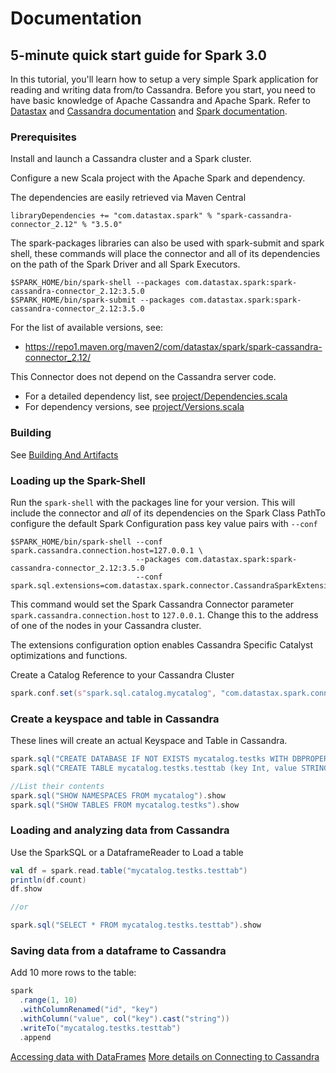 # Documentation

## 5-minute quick start guide for Spark 3.0

In this tutorial, you'll learn how to setup a very simple Spark application for reading and writing data from/to Cassandra.
Before you start, you need to have basic knowledge of Apache Cassandra and Apache Spark.
Refer to [Datastax](https://docs.datastax.com/en/) and [Cassandra documentation](https://cassandra.apache.org/doc/latest/getting_started/index.html)
and [Spark documentation](https://spark.apache.org/docs/latest/). 

### Prerequisites

Install and launch a Cassandra cluster and a Spark cluster.   

Configure a new Scala project with the Apache Spark and dependency.

The dependencies are easily retrieved via Maven Central 

    libraryDependencies += "com.datastax.spark" % "spark-cassandra-connector_2.12" % "3.5.0"
 
The spark-packages libraries can also be used with spark-submit and spark shell, these
commands will place the connector and all of its dependencies on the path of the
Spark Driver and all Spark Executors.
   
    $SPARK_HOME/bin/spark-shell --packages com.datastax.spark:spark-cassandra-connector_2.12:3.5.0
    $SPARK_HOME/bin/spark-submit --packages com.datastax.spark:spark-cassandra-connector_2.12:3.5.0

For the list of available versions, see:
- https://repo1.maven.org/maven2/com/datastax/spark/spark-cassandra-connector_2.12/
 
This Connector does not depend on the Cassandra server code.

 - For a detailed dependency list, see [project/Dependencies.scala](../project/Dependencies.scala)
 - For dependency versions, see [project/Versions.scala](../project/Versions.scala)

### Building
See [Building And Artifacts](12_building_and_artifacts.md)

### Loading up the Spark-Shell

Run the `spark-shell` with the packages line for your version. This will include the connector
and *all* of its dependencies on the Spark Class PathTo configure
the default Spark Configuration pass key value pairs with `--conf`

    $SPARK_HOME/bin/spark-shell --conf spark.cassandra.connection.host=127.0.0.1 \
                                --packages com.datastax.spark:spark-cassandra-connector_2.12:3.5.0
                                --conf spark.sql.extensions=com.datastax.spark.connector.CassandraSparkExtensions

This command would set the Spark Cassandra Connector parameter 
`spark.cassandra.connection.host` to `127.0.0.1`. Change this
to the address of one of the nodes in your Cassandra cluster.

The extensions configuration option enables Cassandra Specific Catalyst
optimizations and functions.
 
Create a Catalog Reference to your Cassandra Cluster

```scala
spark.conf.set(s"spark.sql.catalog.mycatalog", "com.datastax.spark.connector.datasource.CassandraCatalog")
```

### Create a keyspace and table in Cassandra
These lines will create an actual Keyspace and Table in Cassandra.
```scala
spark.sql("CREATE DATABASE IF NOT EXISTS mycatalog.testks WITH DBPROPERTIES (class='SimpleStrategy',replication_factor='1')")
spark.sql("CREATE TABLE mycatalog.testks.testtab (key Int, value STRING) USING cassandra PARTITIONED BY (key)")

//List their contents
spark.sql("SHOW NAMESPACES FROM mycatalog").show
spark.sql("SHOW TABLES FROM mycatalog.testks").show
```

### Loading and analyzing data from Cassandra
Use the SparkSQL or a DataframeReader to Load a table

```scala
val df = spark.read.table("mycatalog.testks.testtab")
println(df.count)
df.show

//or

spark.sql("SELECT * FROM mycatalog.testks.testtab").show
```

### Saving data from a dataframe to Cassandra  
Add 10 more rows to the table:

```scala
spark
  .range(1, 10)
  .withColumnRenamed("id", "key")
  .withColumn("value", col("key").cast("string"))
  .writeTo("mycatalog.testks.testtab")
  .append
```

[Accessing data with DataFrames](14_data_frames.md)
[More details on Connecting to Cassandra](1_connecting.md)

